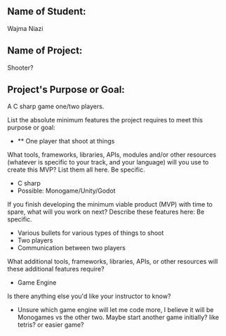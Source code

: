 ## Name of Student:

Wajma Niazi

## Name of Project:

Shooter? 

## Project's Purpose or Goal:

A C sharp game one/two players.

List the absolute minimum features the project requires to meet this purpose or goal:

- \*\* One player that shoot at things

What tools, frameworks, libraries, APIs, modules and/or other resources (whatever is specific to your track, and your language) will you use to create this MVP? List them all here. Be specific.

- C sharp
- Possible: Monogame/Unity/Godot

If you finish developing the minimum viable product (MVP) with time to spare, what will you work on next? Describe these features here: Be specific.

- Various bullets for various types of things to shoot
- Two players
- Communication between two players

What additional tools, frameworks, libraries, APIs, or other resources will these additional features require?

- Game Engine

Is there anything else you'd like your instructor to know?

- Unsure which game engine will let me code more, I believe it will be Monogames vs the other two. Maybe start another game initially? like tetris? or easier game?
